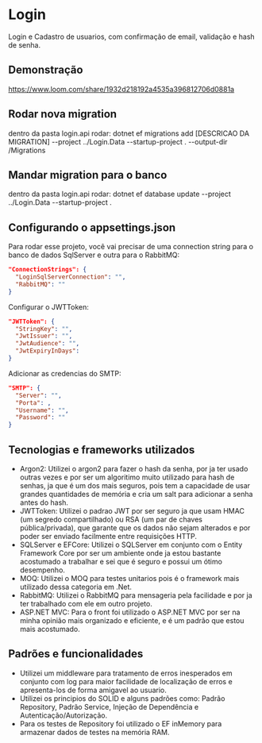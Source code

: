 
# Login

Login e Cadastro de usuarios, com confirmação de email, validação e hash de senha.


## Demonstração

https://www.loom.com/share/1932d218192a4535a396812706d0881a


## Rodar nova migration

dentro da pasta login.api rodar: dotnet ef migrations add [DESCRICAO DA MIGRATION] --project ../Login.Data --startup-project . --output-dir /Migrations

## Mandar migration para o banco

dentro da pasta login.api rodar: dotnet ef database update --project ../Login.Data --startup-project .

## Configurando o appsettings.json

Para rodar esse projeto, você vai precisar de uma connection string para o banco de dados SqlServer e outra para o RabbitMQ:

```json
"ConnectionStrings": {
  "LoginSqlServerConnection": "",
  "RabbitMQ": ""
}
```
Configurar o JWTToken:
```json
"JWTToken": {
  "StringKey": "",
  "JwtIssuer": "",
  "JwtAudience": "",
  "JwtExpiryInDays": 
}
```
Adicionar as credencias do SMTP:
```json
"SMTP": {
  "Server": "",
  "Porta": ,
  "Username": "",
  "Password": ""
}
```



## Tecnologias e frameworks utilizados

- Argon2: Utilizei o argon2 para fazer o hash da senha, por ja ter usado outras vezes e por ser um algoritimo muito utilizado para hash de senhas, ja que é um dos mais seguros, pois tem a capacidade de usar grandes quantidades de memória e cria um salt para adicionar a senha antes do hash.
- JWTToken: Utilizei o padrao JWT por ser seguro ja que usam HMAC (um segredo compartilhado) ou RSA (um par de chaves pública/privada), que garante que os dados não sejam alterados e por poder ser enviado facilmente entre requisições HTTP.
- SQLServer e EFCore: Utilizei o SQLServer em conjunto com o Entity Framework Core por ser um ambiente onde ja estou bastante acostumado a trabalhar e sei que é seguro e possui um ótimo desempenho.
- MOQ: Utilizei o MOQ para testes unitarios pois é o framework mais utilizado dessa categoria em .Net.
- RabbitMQ: Utilizei o RabbitMQ para mensageria pela facilidade e por ja ter trabalhado com ele em outro projeto.
- ASP.NET MVC: Para o front foi utilizado o ASP.NET MVC por ser na minha opinião mais organizado e eficiente, e é um padrão que estou mais acostumado.

## Padrões e funcionalidades
- Utilizei um middleware para tratamento de erros inesperados em conjunto com log para maior facilidade de localização de erros e apresenta-los de forma amigavel ao usuario. 
- Utilizei os principios do SOLID e alguns padrões como: Padrão Repository, Padrão Service, Injeção de Dependência e Autenticação/Autorização.
- Para os testes de Repository foi utilizado o EF inMemory para armazenar dados de testes na memória RAM.

